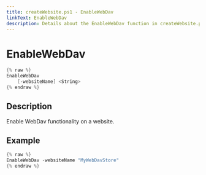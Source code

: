 ```yaml
---
title: createWebsite.ps1 - EnableWebDav
linkText: EnableWebDav
description: Details about the EnableWebDav function in createWebsite.ps1 helper script
---
```


# EnableWebDav

```PowerShell
{% raw %}
EnableWebDav
    [-websiteName] <String>
{% endraw %}
```

## Description

Enable WebDav functionality on a website.

## Example

```PowerShell
{% raw %}
EnableWebDav -websiteName "MyWebDavStore"
{% endraw %}
```
